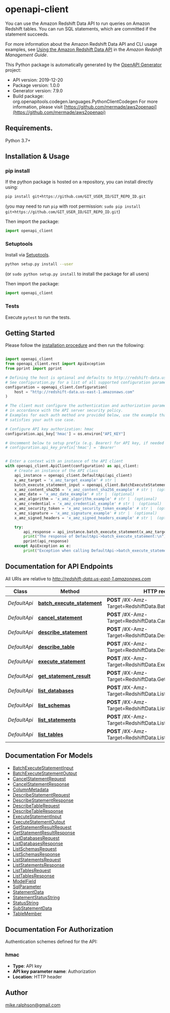 # openapi-client
<p>You can use the Amazon Redshift Data API to run queries on Amazon Redshift tables. You can run SQL statements, which are committed if the statement succeeds. </p> <p>For more information about the Amazon Redshift Data API and CLI usage examples, see <a href=\"https://docs.aws.amazon.com/redshift/latest/mgmt/data-api.html\">Using the Amazon Redshift Data API</a> in the <i>Amazon Redshift Management Guide</i>. </p>

This Python package is automatically generated by the [OpenAPI Generator](https://openapi-generator.tech) project:

- API version: 2019-12-20
- Package version: 1.0.0
- Generator version: 7.9.0
- Build package: org.openapitools.codegen.languages.PythonClientCodegen
For more information, please visit [https://github.com/mermade/aws2openapi](https://github.com/mermade/aws2openapi)

## Requirements.

Python 3.7+

## Installation & Usage
### pip install

If the python package is hosted on a repository, you can install directly using:

```sh
pip install git+https://github.com/GIT_USER_ID/GIT_REPO_ID.git
```
(you may need to run `pip` with root permission: `sudo pip install git+https://github.com/GIT_USER_ID/GIT_REPO_ID.git`)

Then import the package:
```python
import openapi_client
```

### Setuptools

Install via [Setuptools](http://pypi.python.org/pypi/setuptools).

```sh
python setup.py install --user
```
(or `sudo python setup.py install` to install the package for all users)

Then import the package:
```python
import openapi_client
```

### Tests

Execute `pytest` to run the tests.

## Getting Started

Please follow the [installation procedure](#installation--usage) and then run the following:

```python

import openapi_client
from openapi_client.rest import ApiException
from pprint import pprint

# Defining the host is optional and defaults to http://redshift-data.us-east-1.amazonaws.com
# See configuration.py for a list of all supported configuration parameters.
configuration = openapi_client.Configuration(
    host = "http://redshift-data.us-east-1.amazonaws.com"
)

# The client must configure the authentication and authorization parameters
# in accordance with the API server security policy.
# Examples for each auth method are provided below, use the example that
# satisfies your auth use case.

# Configure API key authorization: hmac
configuration.api_key['hmac'] = os.environ["API_KEY"]

# Uncomment below to setup prefix (e.g. Bearer) for API key, if needed
# configuration.api_key_prefix['hmac'] = 'Bearer'


# Enter a context with an instance of the API client
with openapi_client.ApiClient(configuration) as api_client:
    # Create an instance of the API class
    api_instance = openapi_client.DefaultApi(api_client)
    x_amz_target = 'x_amz_target_example' # str | 
    batch_execute_statement_input = openapi_client.BatchExecuteStatementInput() # BatchExecuteStatementInput | 
    x_amz_content_sha256 = 'x_amz_content_sha256_example' # str |  (optional)
    x_amz_date = 'x_amz_date_example' # str |  (optional)
    x_amz_algorithm = 'x_amz_algorithm_example' # str |  (optional)
    x_amz_credential = 'x_amz_credential_example' # str |  (optional)
    x_amz_security_token = 'x_amz_security_token_example' # str |  (optional)
    x_amz_signature = 'x_amz_signature_example' # str |  (optional)
    x_amz_signed_headers = 'x_amz_signed_headers_example' # str |  (optional)

    try:
        api_response = api_instance.batch_execute_statement(x_amz_target, batch_execute_statement_input, x_amz_content_sha256=x_amz_content_sha256, x_amz_date=x_amz_date, x_amz_algorithm=x_amz_algorithm, x_amz_credential=x_amz_credential, x_amz_security_token=x_amz_security_token, x_amz_signature=x_amz_signature, x_amz_signed_headers=x_amz_signed_headers)
        print("The response of DefaultApi->batch_execute_statement:\n")
        pprint(api_response)
    except ApiException as e:
        print("Exception when calling DefaultApi->batch_execute_statement: %s\n" % e)

```

## Documentation for API Endpoints

All URIs are relative to *http://redshift-data.us-east-1.amazonaws.com*

Class | Method | HTTP request | Description
------------ | ------------- | ------------- | -------------
*DefaultApi* | [**batch_execute_statement**](docs/DefaultApi.md#batch_execute_statement) | **POST** /#X-Amz-Target&#x3D;RedshiftData.BatchExecuteStatement | 
*DefaultApi* | [**cancel_statement**](docs/DefaultApi.md#cancel_statement) | **POST** /#X-Amz-Target&#x3D;RedshiftData.CancelStatement | 
*DefaultApi* | [**describe_statement**](docs/DefaultApi.md#describe_statement) | **POST** /#X-Amz-Target&#x3D;RedshiftData.DescribeStatement | 
*DefaultApi* | [**describe_table**](docs/DefaultApi.md#describe_table) | **POST** /#X-Amz-Target&#x3D;RedshiftData.DescribeTable | 
*DefaultApi* | [**execute_statement**](docs/DefaultApi.md#execute_statement) | **POST** /#X-Amz-Target&#x3D;RedshiftData.ExecuteStatement | 
*DefaultApi* | [**get_statement_result**](docs/DefaultApi.md#get_statement_result) | **POST** /#X-Amz-Target&#x3D;RedshiftData.GetStatementResult | 
*DefaultApi* | [**list_databases**](docs/DefaultApi.md#list_databases) | **POST** /#X-Amz-Target&#x3D;RedshiftData.ListDatabases | 
*DefaultApi* | [**list_schemas**](docs/DefaultApi.md#list_schemas) | **POST** /#X-Amz-Target&#x3D;RedshiftData.ListSchemas | 
*DefaultApi* | [**list_statements**](docs/DefaultApi.md#list_statements) | **POST** /#X-Amz-Target&#x3D;RedshiftData.ListStatements | 
*DefaultApi* | [**list_tables**](docs/DefaultApi.md#list_tables) | **POST** /#X-Amz-Target&#x3D;RedshiftData.ListTables | 


## Documentation For Models

 - [BatchExecuteStatementInput](docs/BatchExecuteStatementInput.md)
 - [BatchExecuteStatementOutput](docs/BatchExecuteStatementOutput.md)
 - [CancelStatementRequest](docs/CancelStatementRequest.md)
 - [CancelStatementResponse](docs/CancelStatementResponse.md)
 - [ColumnMetadata](docs/ColumnMetadata.md)
 - [DescribeStatementRequest](docs/DescribeStatementRequest.md)
 - [DescribeStatementResponse](docs/DescribeStatementResponse.md)
 - [DescribeTableRequest](docs/DescribeTableRequest.md)
 - [DescribeTableResponse](docs/DescribeTableResponse.md)
 - [ExecuteStatementInput](docs/ExecuteStatementInput.md)
 - [ExecuteStatementOutput](docs/ExecuteStatementOutput.md)
 - [GetStatementResultRequest](docs/GetStatementResultRequest.md)
 - [GetStatementResultResponse](docs/GetStatementResultResponse.md)
 - [ListDatabasesRequest](docs/ListDatabasesRequest.md)
 - [ListDatabasesResponse](docs/ListDatabasesResponse.md)
 - [ListSchemasRequest](docs/ListSchemasRequest.md)
 - [ListSchemasResponse](docs/ListSchemasResponse.md)
 - [ListStatementsRequest](docs/ListStatementsRequest.md)
 - [ListStatementsResponse](docs/ListStatementsResponse.md)
 - [ListTablesRequest](docs/ListTablesRequest.md)
 - [ListTablesResponse](docs/ListTablesResponse.md)
 - [ModelField](docs/ModelField.md)
 - [SqlParameter](docs/SqlParameter.md)
 - [StatementData](docs/StatementData.md)
 - [StatementStatusString](docs/StatementStatusString.md)
 - [StatusString](docs/StatusString.md)
 - [SubStatementData](docs/SubStatementData.md)
 - [TableMember](docs/TableMember.md)


<a id="documentation-for-authorization"></a>
## Documentation For Authorization


Authentication schemes defined for the API:
<a id="hmac"></a>
### hmac

- **Type**: API key
- **API key parameter name**: Authorization
- **Location**: HTTP header


## Author

mike.ralphson@gmail.com


